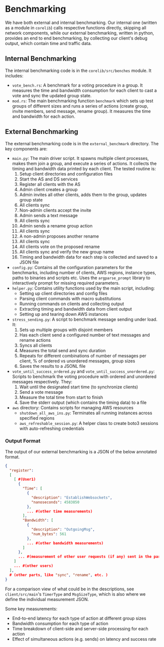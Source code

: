 # Benchmarking

We have both external and internal benchmarking.
Our internal one (written as a module in `corelib`) calls respective
functions directly, skipping all network components,
while our external benchmarking, written in python, provides an end to end benchmarking, by
collecting our client's debug output, which contain time and traffic data.

## Internal Benchmarking

The internal benchmarking code is in the `corelib/src/benches` module. It includes:

- `vote_bench.rs`: A benchmark for a voting procedure in a group. It measures the time and bandwidth consumption for each client to cast a vote and sync the updated group state.
- `mod.rs`: The main benchmarking function `benchmark` which sets up test groups of different sizes and runs a series of actions (create group, invite members, send message, rename group). It measures the time and bandwidth for each action.

## External Benchmarking

The external benchmarking code is in the `external_benchmark` directory. The key components are:

- `main.py`: The main driver script. It spawns multiple client processes, makes them join a group, and execute a series of actions. It collects the timing and bandwidth data printed by each client. The tested routine is:
  1. Setup client directories and configuration files
  2. Start the AS and DS services
  3. Register all clients with the AS
  4. Admin client creates a group
  5. Admin invites all other clients, adds them to the group, updates group state
  6. All clients sync
  7. Non-admin clients accept the invite
  8. Admin sends a text message
  9. All clients sync
  10. Admin sends a rename group action
  11. All clients sync
  12. A non-admin proposes another rename
  13. All clients sync
  14. All clients vote on the proposed rename
  15. All clients sync and verify the new group name
  16. Timing and bandwidth data for each step is collected and saved to a JSON file
- `config.py`: Contains all the configuration parameters for the benchmarks, including number of clients, AWS regions, instance types, paths to binaries and scripts etc. Uses the `argparse_prompt` library to interactively prompt for missing required parameters.
- `helper.py`: Contains utility functions used by the main script, including:
  - Setting up client directories and config files
  - Parsing client commands with macro substitutions
  - Running commands on clients and collecting output
  - Extracting timing and bandwidth data from client output
  - Setting up and tearing down AWS instances
- `stress_sending.py`: A script to benchmark message sending under load. It:
  1. Sets up multiple groups with disjoint members
  2. Has each client send a configured number of text messages and rename actions
  3. Syncs all clients
  4. Measures the total send and sync duration
  5. Repeats for different combinations of number of messages per client, % of ordered vs unordered messages, group sizes
  6. Saves the results to a JSONL file
- `vote_until_success_ordered.py` and `vote_until_success_unordered.py`: Scripts to benchmark the voting procedure with ordered and unordered messages respectively. They:
  1. Wait until the designated start time (to synchronize clients)
  2. Send a vote message
  3. Measure the total time from start to finish
  4. Save the stderr output (which contains the timing data) to a file
- `aws` directory: Contains scripts for managing AWS resources
  - `shutdown_all_aws_ins.py`: Terminates all running instances across specified regions
  - `aws_refreshable_session.py`: A helper class to create boto3 sessions with auto-refreshing credentials

### Output Format

The output of our external benchmarking is a JSON of the below annotated format.

```json
{
  "register": 
  [
    [ #(User1)
      {
        "Time": [
          {
            "description": "EstablishWebsockets",
            "nanoseconds": 4583850
          },
          ... #(other time measurements)
        ],
        "Bandwidth": [
          {
            "description": "OutgoingMsg",
            "num_bytes": 561
          },
          ... #(other bandwidth measurements)
        ]
      },
      ... #(measurement of other user requests (if any) sent in the part `register`)
    ]
    ... #(other users)
  ],
  # (other parts, like "sync", "rename", etc. )
}
```

For a comparison view of what could be in the descriptions, see `client/src/main`'s `TimerType` and `MsgSizeType`, which
is also where we define the individual measurement JSON.

Some key measurements:

- End-to-end latency for each type of action at different group sizes
- Bandwidth consumption for each type of action
- Time breakdown of client-side and server-side processing for each action
- Effect of simultaneous actions (e.g. sends) on latency and success rate
